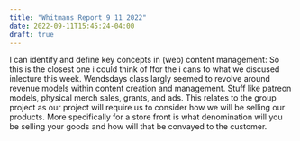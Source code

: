 ```yaml
---
title: "Whitmans Report 9 11 2022"
date: 2022-09-11T15:45:24-04:00
draft: true
---
```


I can identify and define key concepts in (web) content management: So this is the closest one i could think of ffor the i cans to what we discused inlecture this week. Wendsdays class largly seemed to revolve around revenue models within content creation and management. Stuff like patreon models, physical merch sales, grants, and ads. This relates to the group project as our project will require us to consider how we will be selling our products. More specifically for a store front is what denomination will you be selling your goods and how will that be convayed to the customer.